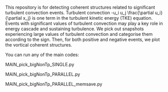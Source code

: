 This repository is for detecting coherent structures related to significant turbulent convection events. 
Turbulent convection -u_i u_j \frac{\partial u_i}{\partial x_j} is one term in the turbulent kinetic energy (TKE) equation. 
Events with significant values of turbulent convection may play a key role in energy cascade and sustaining turbulence. 
We pick out snapshots experiencing large values of turbulent convection and categorise them according to the sign. 
Then, for both positive and negative events, we plot the vortical coherent structures. 

You can run any of the main codes:

MAIN_pick_bigNonTp_SINGLE.py

MAIN_pick_bigNonTp_PARALLEL.py

MAIN_pick_bigNonTp_PARALLEL_memsave.py
